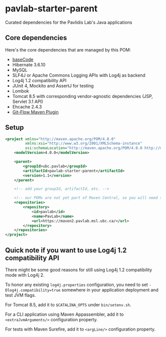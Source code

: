 # pavlab-starter-parent

Curated dependencies for the Pavlidis Lab's Java applications

## Core dependencies

Here's the core dependencies that are managed by this POM:

 - [baseCode](https://github.com/pavlidisLab/baseCode)
 - Hibernate 3.6.10
 - MySQL
 - SLF4J or Apache Commons Logging APIs with Log4j as backend
 - Log4j 1.2 compatibility API
 - JUnit 4, Mockito and AssertJ for testing
 - Lombok
 - Tomcat 8.5 with corresponding vendor-agnostic dependencies (JSP, Servlet 3.1 API)
 - Ehcache 2.4.3
 - [Git-Flow Maven Plugin](https://github.com/aleksandr-m/gitflow-maven-plugin)

## Setup

```xml
<project xmlns="http://maven.apache.org/POM/4.0.0"
         xmlns:xsi="http://www.w3.org/2001/XMLSchema-instance"
         xsi:schemaLocation="http://maven.apache.org/POM/4.0.0 http://maven.apache.org/xsd/maven-4.0.0.xsd">
    <modelVersion>4.0.0</modelVersion>

    <parent>
        <groupId>ubc.pavlab</groupId>
        <artifactId>pavlab-starter-parent</artifactId>
        <version>1.1</version>
    </parent>

    <!-- add your groupId, artifactId, etc. -->

    <!-- our POMs are not yet part of Maven Central, so you will need the following entry -->
    <repositories>
        <repository>
            <id>pavlab</id>
            <name>PavLab</name>
            <url>https://maven2.pavlab.msl.ubc.ca/</url>
        </repository>
    </repositories>
</project>
```

## Quick note if you want to use Log4j 1.2 compatibility API

There might be some good reasons for still using Log4j 1.2 compatibility mode
with Log4j 2.

To honor any existing `log4j.properties` configuration, you need to set
`-Dlog4j.compatibility=true` somewhere in your application deployment and test
JVM flags.

For Tomcat 8.5, add it to `$CATALINA_OPTS` under `bin/setenv.sh`.

For a CLI application using Maven Appassembler, add it to
`<extraJvmArguments/>` configuration property.

For tests with Maven Surefire, add it to `<argLine/>` configuration property.
